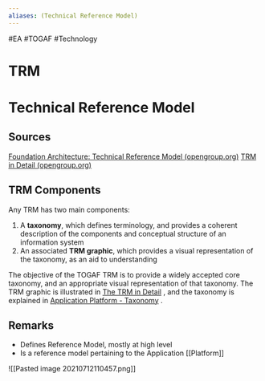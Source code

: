 ```yaml
---
aliases: (Technical Reference Model)
---
```


#EA #TOGAF #Technology 

# TRM
# Technical Reference Model
## Sources
[Foundation Architecture: Technical Reference Model (opengroup.org)](https://pubs.opengroup.org/architecture/togaf8-doc/arch/chap19.html)
[TRM in Detail (opengroup.org)](http://www.opengroup.org/public/arch/p3/trm/trm_dtail.htm#Introduction)

## TRM Components

Any TRM has two main components:

1.  A **taxonomy**, which defines terminology, and provides a coherent description of the components and conceptual structure of an information system
2.  An associated **TRM graphic**, which provides a visual representation of the taxonomy, as an aid to understanding

The objective of the TOGAF TRM is to provide a widely accepted core taxonomy, and an appropriate visual representation of that taxonomy. The TRM graphic is illustrated in [The TRM in Detail](https://pubs.opengroup.org/architecture/togaf8-doc/arch/chap19.html#tag_20_03) , and the taxonomy is explained in [Application Platform - Taxonomy](https://pubs.opengroup.org/architecture/togaf8-doc/arch/chap19.html#tag_20_04) .

## Remarks
- Defines Reference Model, mostly at high level
- Is a reference model pertaining to the Application [[Platform]]

![[Pasted image 20210712110457.png]]